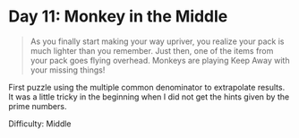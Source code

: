# Day 11: Monkey in the Middle

> As you finally start making your way upriver, you realize your pack is much lighter than you remember. 
> Just then, one of the items from your pack goes flying overhead. Monkeys are playing Keep Away with your missing things!

First puzzle using the multiple common denominator to extrapolate results. It was a little tricky 
in the beginning when I did not get the hints given by the prime numbers.

Difficulty: Middle